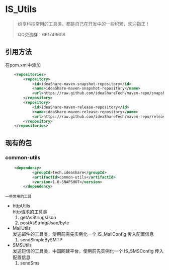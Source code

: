 # IS_Utils

> 纷享科技常用的工具类，都是自己在开发中的一些积累，欢迎指正！ 
>
> QQ交流群：661749608

## 引用方法

在pom.xml中添加 

```xml
    <repositories>
        <repository>
            <id>ideaShare-maven-snapshot-repository</id>
            <name>ideaShare-maven-snapshot-repository</name>
            <url>https://raw.github.com/ideaShareTech/maven-repo/snapshot/</url>
        </repository>
        <repository>
            <id>ideaShare-maven-release-repository</id>
            <name>ideaShare-maven-release-repository</name>
            <url>https://raw.github.com/ideaShareTech/maven-repo/release/</url>
        </repository>
    </repositories>
```



## 现有的包

### common-utils

```xml
	<dependency>
            <groupId>tech.ideashare</groupId>
            <artifactId>common-utils</artifactId>
            <version>1.0-SNAPSHOT</version>
        </dependency>
```



`一些常用的工具`

- httpUtils  
    http请求的工具类
    1. getAsString/Json
    2. postAsString/Json/byte
- MailUtils  
    发送邮件的工具类，使用前需先实例化一个 IS_MailConfig 传入配置信息
    1. sendSimpleBySMTP 
- SMSUtils  
    发送短信的工具类，中国网建平台，使用前先实例化一个 IS_SMSConfig 传入配置信息
    1. sendSms
